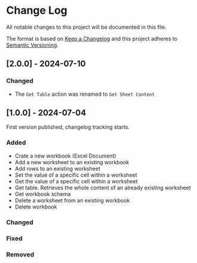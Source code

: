 # Change Log
All notable changes to this project will be documented in this file.
 
The format is based on [Keep a Changelog](https://keepachangelog.com/)
and this project adheres to [Semantic Versioning](https://semver.org/).

## [2.0.0] - 2024-07-10

### Changed
- The `Get Table` action was renamed to `Get Sheet Content` 

## [1.0.0] - 2024-07-04
 
First version published, changelog tracking starts.
 
### Added
- Crate a new workbook (Excel Document)   
- Add a new worksheet to an existing workbook
- Add rows to an existing worksheet
- Set the value of a specific cell within a worksheet
- Get the value of a specific cell within a worksheet
- Get table. Retrieves the whole content of an already existing worksheet
- Get workbook schema
- Delete a worksheet from an existing workbook
- Delete workbook
 
### Changed
 
### Fixed

### Removed
